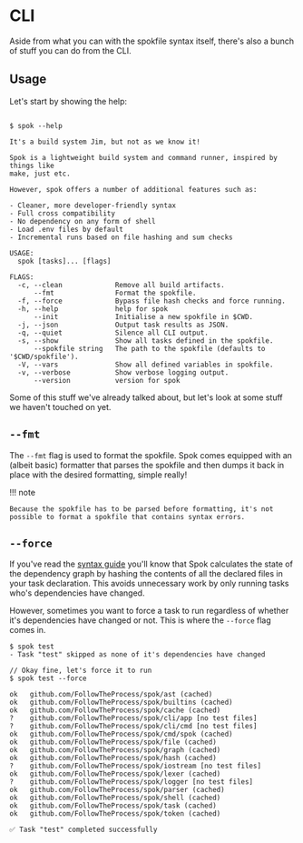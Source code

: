 # CLI

Aside from what you can with the spokfile syntax itself, there's also a bunch of stuff you can
do from the CLI.

## Usage

Let's start by showing the help:

<div class="termy">

```console

$ spok --help

It's a build system Jim, but not as we know it!

Spok is a lightweight build system and command runner, inspired by things like
make, just etc.

However, spok offers a number of additional features such as:

- Cleaner, more developer-friendly syntax
- Full cross compatibility
- No dependency on any form of shell
- Load .env files by default
- Incremental runs based on file hashing and sum checks

USAGE:
  spok [tasks]... [flags]

FLAGS:
  -c, --clean             Remove all build artifacts.
      --fmt               Format the spokfile.
  -f, --force             Bypass file hash checks and force running.
  -h, --help              help for spok
      --init              Initialise a new spokfile in $CWD.
  -j, --json              Output task results as JSON.
  -q, --quiet             Silence all CLI output.
  -s, --show              Show all tasks defined in the spokfile.
      --spokfile string   The path to the spokfile (defaults to '$CWD/spokfile').
  -V, --vars              Show all defined variables in spokfile.
  -v, --verbose           Show verbose logging output.
      --version           version for spok

```

</div>

Some of this stuff we've already talked about, but let's look at some stuff we haven't touched on yet.

## `--fmt`

The `--fmt` flag is used to format the spokfile. Spok comes equipped with an (albeit basic) formatter that parses the spokfile
and then dumps it back in place with the desired formatting, simple really!

!!! note

    Because the spokfile has to be parsed before formatting, it's not possible to format a spokfile that contains syntax errors.

## `--force`

If you've read the [syntax guide](syntax.md) you'll know that Spok calculates the state of the dependency graph by hashing the contents of
all the declared files in your task declaration. This avoids unnecessary work by only running tasks who's dependencies have changed.

However, sometimes you want to force a task to run regardless of whether it's dependencies have changed or not. This is where the `--force` flag comes in.

<div class="termy">

```console
$ spok test
- Task "test" skipped as none of it's dependencies have changed

// Okay fine, let's force it to run
$ spok test --force

ok   github.com/FollowTheProcess/spok/ast (cached)
ok   github.com/FollowTheProcess/spok/builtins (cached)
ok   github.com/FollowTheProcess/spok/cache (cached)
?    github.com/FollowTheProcess/spok/cli/app [no test files]
?    github.com/FollowTheProcess/spok/cli/cmd [no test files]
ok   github.com/FollowTheProcess/spok/cmd/spok (cached)
ok   github.com/FollowTheProcess/spok/file (cached)
ok   github.com/FollowTheProcess/spok/graph (cached)
ok   github.com/FollowTheProcess/spok/hash (cached)
?    github.com/FollowTheProcess/spok/iostream [no test files]
ok   github.com/FollowTheProcess/spok/lexer (cached)
?    github.com/FollowTheProcess/spok/logger [no test files]
ok   github.com/FollowTheProcess/spok/parser (cached)
ok   github.com/FollowTheProcess/spok/shell (cached)
ok   github.com/FollowTheProcess/spok/task (cached)
ok   github.com/FollowTheProcess/spok/token (cached)

✅ Task "test" completed successfully
```

</div>
